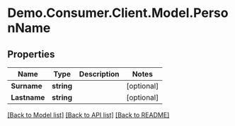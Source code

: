 # Demo.Consumer.Client.Model.PersonName

## Properties

Name | Type | Description | Notes
------------ | ------------- | ------------- | -------------
**Surname** | **string** |  | [optional] 
**Lastname** | **string** |  | [optional] 

[[Back to Model list]](../README.md#documentation-for-models) [[Back to API list]](../README.md#documentation-for-api-endpoints) [[Back to README]](../README.md)

